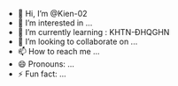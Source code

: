 - 👋 Hi, I’m @Kien-02
- 👀 I’m interested in ...
- 🌱 I’m currently learning : KHTN-ĐHQGHN
- 💞️ I’m looking to collaborate on ...
- 📫 How to reach me ...
- 😄 Pronouns: ...
- ⚡ Fun fact: ...

<!---
Kien-02/Kien-02 is a ✨ special ✨ repository because its `README.md` (this file) appears on your GitHub profile.
You can click the Preview link to take a look at your changes.
--->
